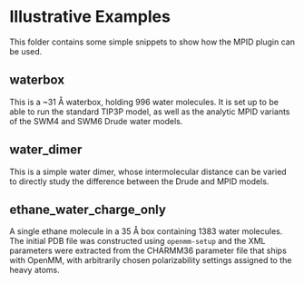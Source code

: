 Illustrative Examples
================
This folder contains some simple snippets to show how the MPID plugin can be
used.

waterbox
------------
This is a ~31 Å waterbox, holding 996 water molecules.  It is set up to be able
to run the standard TIP3P model, as well as the analytic MPID variants of the
SWM4 and SWM6 Drude water models.

water_dimer
----------------
This is a simple water dimer, whose intermolecular distance can be varied to
directly study the difference between the Drude and MPID models.

ethane_water_charge_only
---------------------------------
A single ethane molecule in a 35 Å box containing 1383 water molecules.  The
initial PDB file was constructed using `openmm-setup` and the XML parameters
were extracted from the CHARMM36 parameter file that ships with OpenMM, with
arbitrarily chosen polarizability settings assigned to the heavy atoms.
